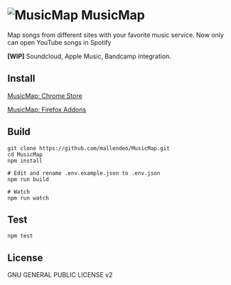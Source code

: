# ![MusicMap](https://raw.githubusercontent.com/mallendeo/Tunemap/master/src/assets/icon48.png) MusicMap

Map songs from different sites with your favorite music service.
Now only can open YouTube songs in Spotify

**[WIP]** Soundcloud, Apple Music, Bandcamp integration.

## Install
[MusicMap: Chrome Store](https://chrome.google.com/webstore/detail/youtify/hkcmkfpmieckdagpoifmeieihclpphbg?hl=en)

[MusicMap: Firefox Addons](#)

## Build

    git clone https://github.com/mallendeo/MusicMap.git
    cd MusicMap
    npm install

    # Edit and rename .env.example.json to .env.json
    npm run build

    # Watch
    npm run watch

## Test

    npm test

## License

GNU GENERAL PUBLIC LICENSE v2
